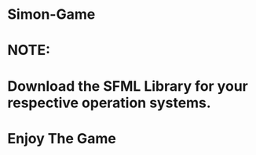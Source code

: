 # Simon-Game
#
# NOTE:
# Download the SFML Library for your respective operation systems.
#
# Enjoy The Game
